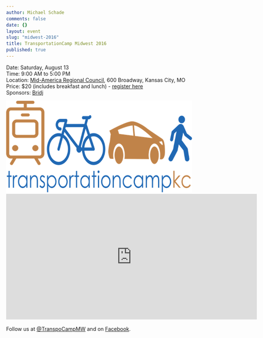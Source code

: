 ```yaml
---
author: Michael Schade
comments: false
date: {}
layout: event
slug: "midwest-2016"
title: TransportationCamp Midwest 2016
published: true
---
```

Date: Saturday, August 13<br>
Time: 9:00 AM to 5:00 PM<br>
Location: [Mid-America Regional Council](http://www.marc.org/), 600 Broadway, Kansas City, MO<br>
Price: $20 (includes breakfast and lunch) - [register here](https://www.eventbrite.com/e/transportation-camp-midwest-tickets-24289693126)<br>
Sponsors: [Bridj](http://www.bridj.com/)

<img width="680" height="249" src="tcmw.png">

<iframe src="https://www.google.com/maps/embed?pb=!1m18!1m12!1m3!1d3096.0215698409015!2d-94.59065668464346!3d39.10597907953888!2m3!1f0!2f0!3f0!3m2!1i1024!2i768!4f13.1!3m3!1m2!1s0x87c0f0f5fe2e28b3%3A0x26ea28b5f3253b67!2s600+Broadway+Blvd%2C+Kansas+City%2C+MO+64105!5e0!3m2!1sen!2sus!4v1449290972668" width="680" height="340" frameborder="0" style="border:0" allowfullscreen></iframe>

Follow us at [@TranspoCampMW](https://twitter.com/TranspoCampMW) and on [Facebook](https://www.facebook.com/Transportation-Camp-Midwest-1145914875442857).
